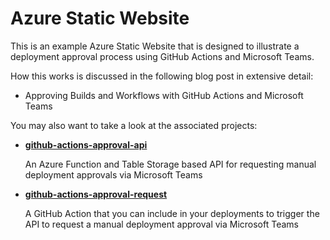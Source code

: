 # Azure Static Website
This is an example Azure Static Website that is designed to illustrate a deployment approval process using GitHub Actions and Microsoft Teams.

How this works is discussed in the following blog post in extensive detail:

* Approving Builds and Workflows with GitHub Actions and Microsoft Teams

You may also want to take a look at the associated projects:

* **[github-actions-approval-api](https://github.com/jamesridgway/github-actions-approval-api)**

  An Azure Function and Table Storage based API for requesting manual deployment approvals via Microsoft Teams
  
* **[github-actions-approval-request](https://github.com/jamesridgway/github-actions-approval-request)**

  A GitHub Action that you can include in your deployments to trigger the API to request a manual deployment approval via Microsoft Teams
